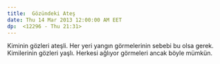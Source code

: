 ```yaml
---
title:  Gözündeki Ateş
date: Thu 14 Mar 2013 12:00:00 AM EET 
dp:  <12296 - Thu 21:31>
---
```



Kiminin gözleri ateşli. Her yeri yangın görmelerinin sebebi bu olsa
gerek. Kimilerinin gözleri yaşlı. Herkesi ağlıyor görmeleri ancak
böyle mümkün. 


